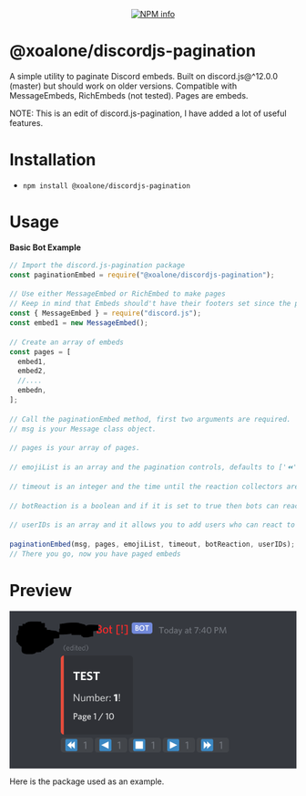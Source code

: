 <div align="center">
  <p>
    <a href="https://nodei.co/npm/@xoalone/discordjs-pagination
/"><img src="https://nodei.co/npm/@xoalone/discordjs-pagination.png?downloads=true&stars=true" alt="NPM info" /></a>
  </p>
</div>

# @xoalone/discordjs-pagination

A simple utility to paginate Discord embeds. Built on discord.js@^12.0.0 (master) but should work on older versions. Compatible with MessageEmbeds, RichEmbeds (not tested). Pages are embeds.

NOTE: This is an edit of discord.js-pagination, I have added a lot of useful features.

# Installation

- `npm install @xoalone/discordjs-pagination`

# Usage

**Basic Bot Example**

```js
// Import the discord.js-pagination package
const paginationEmbed = require("@xoalone/discordjs-pagination");

// Use either MessageEmbed or RichEmbed to make pages
// Keep in mind that Embeds should't have their footers set since the pagination method sets page info there
const { MessageEmbed } = require("discord.js");
const embed1 = new MessageEmbed();

// Create an array of embeds
const pages = [
  embed1,
  embed2,
  //....
  embedn,
];

// Call the paginationEmbed method, first two arguments are required.
// msg is your Message class object.

// pages is your array of pages.

// emojiList is an array and the pagination controls, defaults to ['⏪', '◀️', '⏹️', '▶️', '⏩']. Also, you can use custom emojis, just provide their IDs instead of an unicode emoji. */

// timeout is an integer and the time until the reaction collectors are going to stop collection (in ms), after this you can't change pages, defaults to 120000 ms. */

// botReaction is a boolean and if it is set to true then bots can react to messages, defaults to false. */

// userIDs is an array and it allows you to add users who can react to the message with their ID, defaults to message.author.id.

paginationEmbed(msg, pages, emojiList, timeout, botReaction, userIDs);
// There you go, now you have paged embeds
```

# Preview

<img src="https://raw.githubusercontent.com/XoAlone/discordjs-pagination/master/example/demo.png" alt="DEMO" align="center" />

Here is the package used as an example.
